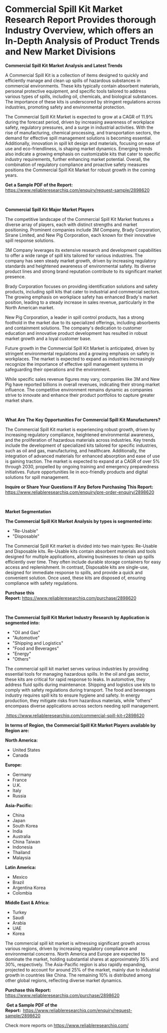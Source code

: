 <p><h1>Commercial Spill Kit Market Research Report Provides thorough Industry Overview, which offers an In-Depth Analysis of Product Trends and New Market Divisions</h1></p><p><strong>Commercial Spill Kit Market Analysis and Latest Trends</strong></p>
<p><p>A Commercial Spill Kit is a collection of items designed to quickly and efficiently manage and clean up spills of hazardous substances in commercial environments. These kits typically contain absorbent materials, personal protective equipment, and specific tools tailored to address various types of spills, including oil, chemicals, and biological substances. The importance of these kits is underscored by stringent regulations across industries, promoting safety and environmental protection.</p><p>The Commercial Spill Kit Market is expected to grow at a CAGR of 11.9% during the forecast period, driven by increasing awareness of workplace safety, regulatory pressures, and a surge in industrial activities. With the rise of manufacturing, chemical processing, and transportation sectors, the demand for effective spill management solutions is becoming essential. Additionally, innovation in spill kit design and materials, focusing on ease of use and eco-friendliness, is shaping market dynamics. Emerging trends also indicate a growing emphasis on customizable kits that cater to specific industry requirements, further enhancing market potential. Overall, the combination of regulatory compliance and proactive safety measures positions the Commercial Spill Kit Market for robust growth in the coming years.</p></p>
<p><strong>Get a Sample PDF of the Report:&nbsp;</strong> <a href="https://www.reliableresearchiq.com/enquiry/request-sample/2898620?utm_campaign=3318&utm_medium=2&utm_source=Github&utm_content=ia&utm_term=15032025&utm_id=commercial-spill-kit">https://www.reliableresearchiq.com/enquiry/request-sample/2898620</a></p>
<p>&nbsp;</p>
<p><strong>Commercial Spill Kit Major Market Players</strong></p>
<p><p>The competitive landscape of the Commercial Spill Kit Market features a diverse array of players, each with distinct strengths and market positioning. Prominent companies include 3M Company, Brady Corporation, Sirane Limited, and New Pig Corporation, each known for their innovative spill response solutions.</p><p>3M Company leverages its extensive research and development capabilities to offer a wide range of spill kits tailored for various industries. The company has seen steady market growth, driven by increasing regulatory standards and heightened awareness of environmental safety. Its diverse product lines and strong brand reputation contribute to its significant market presence.</p><p>Brady Corporation focuses on providing identification solutions and safety products, including spill kits that cater to industrial and commercial sectors. The growing emphasis on workplace safety has enhanced Brady's market position, leading to a steady increase in sales revenue, particularly in the North American market.</p><p>New Pig Corporation, a leader in spill control products, has a strong foothold in the market due to its specialized offerings, including absorbents and containment solutions. The company's dedication to customer education and innovative product development has resulted in robust market growth and a loyal customer base.</p><p>Future growth in the Commercial Spill Kit Market is anticipated, driven by stringent environmental regulations and a growing emphasis on safety in workplaces. The market is expected to expand as industries increasingly recognize the importance of effective spill management systems in safeguarding their operations and the environment.</p><p>While specific sales revenue figures may vary, companies like 3M and New Pig have reported billions in overall revenues, indicating their strong market influence. The competitive environment remains dynamic as companies strive to innovate and enhance their product portfolios to capture greater market share.</p></p>
<p>&nbsp;</p>
<p><strong>What Are The Key Opportunities For Commercial Spill Kit Manufacturers?</strong></p>
<p><p>The Commercial Spill Kit market is experiencing robust growth, driven by increasing regulatory compliance, heightened environmental awareness, and the proliferation of hazardous materials across industries. Key trends include the development of specialized kits tailored for specific industries, such as oil and gas, manufacturing, and healthcare. Additionally, the integration of advanced materials for enhanced absorption and ease of use is gaining traction. The market is expected to expand at a CAGR of over 5% through 2030, propelled by ongoing training and emergency preparedness initiatives. Future opportunities lie in eco-friendly products and digital solutions for spill management.</p></p>
<p><strong>Inquire or Share Your Questions If Any Before Purchasing This Report:</strong> <a href="https://www.reliableresearchiq.com/enquiry/pre-order-enquiry/2898620?utm_campaign=3318&utm_medium=2&utm_source=Github&utm_content=ia&utm_term=15032025&utm_id=commercial-spill-kit">https://www.reliableresearchiq.com/enquiry/pre-order-enquiry/2898620</a></p>
<p>&nbsp;</p>
<p><strong>Market Segmentation</strong></p>
<p><strong>The Commercial Spill Kit Market Analysis by types is segmented into:</strong></p>
<p><ul><li>"Re-Usable"</li><li>"Disposable"</li></ul></p>
<p><p>The Commercial Spill Kit market is divided into two main types: Re-Usable and Disposable kits. Re-Usable kits contain absorbent materials and tools designed for multiple applications, allowing businesses to clean up spills efficiently over time. They often include durable storage containers for easy access and replenishment. In contrast, Disposable kits are single-use, designed for immediate response to spills, and provide a quick and convenient solution. Once used, these kits are disposed of, ensuring compliance with safety regulations.</p></p>
<p><strong>Purchase this Report:&nbsp;</strong><a href="https://www.reliableresearchiq.com/purchase/2898620?utm_campaign=3318&utm_medium=2&utm_source=Github&utm_content=ia&utm_term=15032025&utm_id=commercial-spill-kit">https://www.reliableresearchiq.com/purchase/2898620</a></p>
<p>&nbsp;</p>
<p><strong>The Commercial Spill Kit Market Industry Research by Application is segmented into:</strong></p>
<p><ul><li>"Oil and Gas"</li><li>"Automotive"</li><li>"Shipping and Logistics"</li><li>"Food and Beverages"</li><li>"Energy"</li><li>"Others"</li></ul></p>
<p><p>The commercial spill kit market serves various industries by providing essential tools for managing hazardous spills. In the oil and gas sector, these kits are critical for rapid response to leaks. In automotive, they address fluid spills during maintenance. Shipping and logistics use kits to comply with safety regulations during transport. The food and beverages industry requires spill kits to ensure hygiene and safety. In energy production, they mitigate risks from hazardous materials, while "others" encompass diverse applications across sectors needing spill management.</p></p>
<p><a href="https://www.reliableresearchiq.com/commercial-spill-kit-r2898620?utm_campaign=3318&utm_medium=2&utm_source=Github&utm_content=ia&utm_term=15032025&utm_id=commercial-spill-kit">&nbsp;https://www.reliableresearchiq.com/commercial-spill-kit-r2898620</a></p>
<p><strong>In terms of Region, the Commercial Spill Kit Market Players available by Region are:</strong></p>
<p>
    <p> <strong> North America: </strong>
        <ul>
            <li>United States</li>
            <li>Canada</li>
        </ul>
        </p> 
    <p> <strong> Europe: </strong>
        <ul>
            <li>Germany</li>
            <li>France</li>
            <li>U.K.</li>
            <li>Italy</li>
            <li>Russia</li>
        </ul>
        </p> 
    <p> <strong> Asia-Pacific: </strong>
        <ul>
            <li>China</li>
            <li>Japan</li>
            <li>South Korea</li>
            <li>India</li>
            <li>Australia</li>
            <li>China Taiwan</li>
            <li>Indonesia</li>
            <li>Thailand</li>
            <li>Malaysia</li>
        </ul>
        </p> 
    <p> <strong> Latin America: </strong>
        <ul>
            <li>Mexico</li>
            <li>Brazil</li>
            <li>Argentina Korea</li>
            <li>Colombia</li>
        </ul>
        </p> 
    <p> <strong> Middle East & Africa: </strong>
        <ul>
            <li>Turkey</li>
            <li>Saudi</li>
            <li>Arabia</li>
            <li>UAE</li>
            <li>Korea</li>
        </ul>
    </p>
    </p>
<p><p>The commercial spill kit market is witnessing significant growth across various regions, driven by increasing regulatory compliance and environmental concerns. North America and Europe are expected to dominate the market, holding substantial shares at approximately 35% and 30%, respectively. The Asia-Pacific region is also rapidly expanding, projected to account for around 25% of the market, mainly due to industrial growth in countries like China. The remaining 10% is distributed among other global regions, reflecting diverse market dynamics.</p></p>
<p><strong>Purchase this Report: </strong><a href="https://www.reliableresearchiq.com/purchase/2898620?utm_campaign=3318&utm_medium=2&utm_source=Github&utm_content=ia&utm_term=15032025&utm_id=commercial-spill-kit">https://www.reliableresearchiq.com/purchase/2898620</a></p>
<p>&nbsp;<strong>Get a Sample PDF of the Report:&nbsp;&nbsp;</strong><a href="https://www.reliableresearchiq.com/enquiry/request-sample/2898620?utm_campaign=3318&utm_medium=2&utm_source=Github&utm_content=ia&utm_term=15032025&utm_id=commercial-spill-kit">https://www.reliableresearchiq.com/enquiry/request-sample/2898620</a></p>
<p><strong></strong></p>
<p>Check more reports on <a href="https://www.reliableresearchiq.com/?utm_campaign=3318&utm_medium=2&utm_source=Github&utm_content=ia&utm_term=15032025&utm_id=commercial-spill-kit">https://www.reliableresearchiq.com/</a></p>